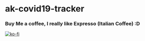 # ak-covid19-tracker

### Buy Me a coffee, I really like Expresso (Italian Coffee) :D <br>
[![ko-fi](https://www.ko-fi.com/img/githubbutton_sm.svg)](https://ko-fi.com/P5P21IHLZ)
